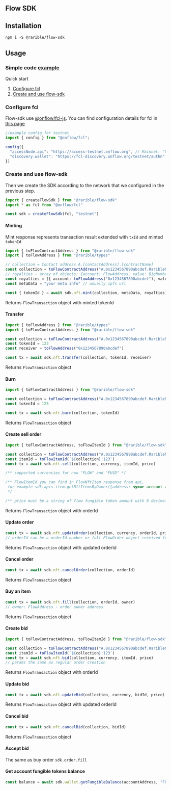 ## Flow SDK

## Installation

```shell
npm i -S @rarible/flow-sdk
```

## Usage

### Simple code [example](https://github.com/rarible/flow-sdk/tree/master/packages/sdk/example/index.ts)

Quick start

1. [Configure fcl](https://github.com/rarible/flow-sdk/tree/master/packages/sdk#configure-fcl)
2. [Create and use flow-sdk](https://github.com/rarible/flow-sdk/tree/master/packages/sdk#create-and-use-flow-sdk)

### Configure fcl

Flow-sdk use [@onflow/fcl-js](link:https://github.com/onflow/fcl-js). You can find configuration details for fcl
in [this page](https://docs.onflow.org/fcl/tutorials/flow-app-quickstart/#configuration)

```javascript
//example config for testnet
import { config } from "@onflow/fcl";

config({
  "accessNode.api": "https://access-testnet.onflow.org", // Mainnet: "https://access-mainnet-beta.onflow.org"
  "discovery.wallet": "https://fcl-discovery.onflow.org/testnet/authn" // Mainnet: "https://fcl-discovery.onflow.org/authn"
})

```

### Create and use flow-sdk

Then we create the SDK according to the network that we configured in the previous step.

```typescript
import { createFlowSdk } from "@rarible/flow-sdk"
import * as fcl from "@onflow/fcl"

const sdk = createFlowSdk(fcl, "testnet")
```

#### Minting

Mint response represents transaction result extended with `txId` and minted `tokenId`

```typescript
import { toFlowContractAddress } from "@rarible/flow-sdk"
import { toFlowAddress } from "@rarible/types"

// collection = Contact address A.[contactAddress].[contractName]
const collection = toFlowContractAddress("A.0x1234567890abcdef.RaribleNFT")
// royalties - array of objects: {account: FlowAddress, value: BigNumber}, value must be a number between 0 and 1
const royalties = [{ account: toFlowAddress("0x1234567890abcdef"), value: toBigNumber("0.1") }]
const metaData = "your meta info" // usually ipfs url

const { tokenId } = await sdk.nft.mint(collection, metaData, royalties)
```

Returns `FlowTransaction` object with minted tokenId

#### Transfer

```typescript
import { toFlowAddress } from "@rarible/types"
import { toFlowContractAddress } from "@rarible/flow-sdk"

const collection = toFlowContractAddress("A.0x1234567890abcdef.RaribleNFT")
const tokenId = 123
const receiver = toFlowAddress("0x1234567890abcdef")

const tx = await sdk.nft.transfer(collection, tokenId, receiver)
```

Returns `FlowTransaction` object

#### Burn

```typescript
import { toFlowContractAddress } from "@rarible/flow-sdk"

const collection = toFlowContractAddress("A.0x1234567890abcdef.RaribleNFT")
const tokenId = 123

const tx = await sdk.nft.burn(collection, tokenId)
```

Returns `FlowTransaction` object

#### Create sell order

```typescript
import { toFlowContractAddress, toFlowItemId } from "@rarible/flow-sdk"

const collection = toFlowContractAddress("A.0x1234567890abcdef.RaribleNFT")
const itemId = toFlowItemId(`${collection}:123`)
const tx = await sdk.nft.sell(collection, currency, itemId, price)

/** supported currencies for now "FLOW" and "FUSD" */

/** FlowItemId you can find in FlowNftItem response from api,
 for example sdk.apis.item.getNftItemsByOwner({address: <your account address>})
 */

/** price must be a string of flow fungible token amount with 8 decimals,  for example: 1.123 or 0.1 or 0.00000001 */
```

Returns `FlowTransaction` object with orderId

#### Update order

```typescript
const tx = await sdk.nft.updateOrder(collection, currency, orderId, price)
// orderId can be a orderId number or full FlowOrder object received from order api
```

Returns `FlowTransaction` object with updated orderId

#### Cancel order

```typescript
const tx = await sdk.nft.cancelOrder(collection, orderId)
```

Returns `FlowTransaction` object

#### Buy an item

```typescript
const tx = await sdk.nft.fill(collection, orderId, owner)
// owner: FlowAddress - order owner address
```

Returns `FlowTransaction` object

#### Create bid

```typescript
import { toFlowContractAddress, toFlowItemId } from "@rarible/flow-sdk"

const collection = toFlowContractAddress("A.0x1234567890abcdef.RaribleNFT")
const itemId = toFlowItemId(`${collection}:123`)
const tx = await sdk.nft.bid(collection, currency, itemId, price)
// params the same as regular order creation
```

Returns `FlowTransaction` object with orderId

#### Update bid

```typescript
const tx = await sdk.nft.updateBid(collection, currency, bidId, price)
```

Returns `FlowTransaction` object with updated orderId

#### Cancel bid

```typescript
const tx = await sdk.nft.cancelBid(collection, bidId)
```

Returns `FlowTransaction` object

#### Accept bid

The same as buy order `sdk.order.fill`

#### Get account fungible tokens balance

```typescript
const balance = await sdk.wallet.getFungibleBalance(accountAddress, "FUSD")
```
